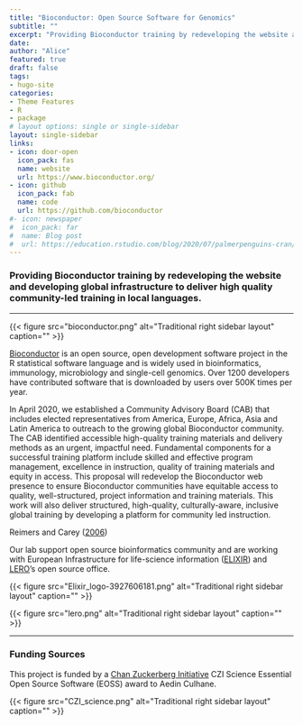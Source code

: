 ```yaml
---
title: "Bioconductor: Open Source Software for Genomics"
subtitle: ""
excerpt: "Providing Bioconductor training by redeveloping the website and developing global infrastructure to deliver high quality community-led training in local languages. "
date: 
author: "Alice"
featured: true
draft: false
tags:
- hugo-site
categories:
- Theme Features
- R
- package
# layout options: single or single-sidebar
layout: single-sidebar
links:
- icon: door-open
  icon_pack: fas
  name: website
  url: https://www.bioconductor.org/
- icon: github
  icon_pack: fab
  name: code
  url: https://github.com/bioconductor
#- icon: newspaper
#  icon_pack: far
#  name: Blog post
#  url: https://education.rstudio.com/blog/2020/07/palmerpenguins-cran/
---
```


### Providing Bioconductor training by redeveloping the website and developing global infrastructure to deliver high quality community-led training in local languages.

---

{{< figure src="bioconductor.png" alt="Traditional right sidebar layout" caption="" >}}

[Bioconductor](https://www.bioconductor.org/) is an open source, open development software project in the R statistical software language and is widely used in bioinformatics, immunology, microbiology and single-cell genomics. Over 1200 developers have contributed software that is downloaded by users over 500K times per year.

In April 2020, we established a Community Advisory Board (CAB) that includes elected representatives from America, Europe, Africa, Asia and Latin America to outreach to the growing global Bioconductor community. The CAB identified accessible high-quality training materials and delivery methods as an urgent, impactful need. Fundamental components for a successful training platform include skilled and effective program management, excellence in instruction, quality of training materials and equity in access. This proposal will redevelop the Bioconductor web presence to ensure Bioconductor communities have equitable access to quality, well-structured, project information and training materials. This work will also deliver structured, high-quality, culturally-aware, inclusive global training by developing a platform for community led instruction.

Reimers and Carey ([2006](https://doi.org/10.1016/S0076-6879(06)11008-3))

Our lab support open source bioinformatics community and are working with European Infrastructure for life-science information ([ELIXIR](https://elixir-europe.org/)) and [LERO](https://lero.ie/)’s open source office.

{{< figure src="Elixir_logo-3927606181.png" alt="Traditional right sidebar layout" caption="" >}}

{{< figure src="lero.png" alt="Traditional right sidebar layout" caption="" >}}

---

### Funding Sources

This project is funded by a [Chan Zuckerberg Initiative](https://chanzuckerberg.com/eoss/proposals/bioconductor-high-quality-training-and-support-for-a-worldwide-community/) CZI Science Essential Open Source Software (EOSS) award to Aedin Culhane.

{{< figure src="CZI_science.png" alt="Traditional right sidebar layout" caption="" >}}





